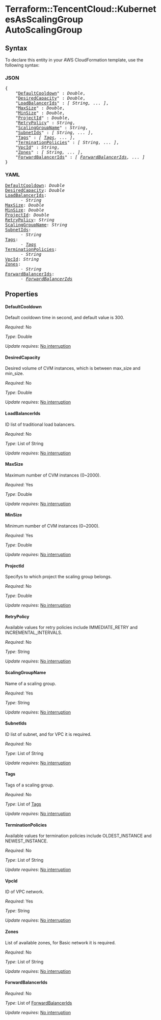 # Terraform::TencentCloud::KubernetesAsScalingGroup AutoScalingGroup

## Syntax

To declare this entity in your AWS CloudFormation template, use the following syntax:

### JSON

<pre>
{
    "<a href="#defaultcooldown" title="DefaultCooldown">DefaultCooldown</a>" : <i>Double</i>,
    "<a href="#desiredcapacity" title="DesiredCapacity">DesiredCapacity</a>" : <i>Double</i>,
    "<a href="#loadbalancerids" title="LoadBalancerIds">LoadBalancerIds</a>" : <i>[ String, ... ]</i>,
    "<a href="#maxsize" title="MaxSize">MaxSize</a>" : <i>Double</i>,
    "<a href="#minsize" title="MinSize">MinSize</a>" : <i>Double</i>,
    "<a href="#projectid" title="ProjectId">ProjectId</a>" : <i>Double</i>,
    "<a href="#retrypolicy" title="RetryPolicy">RetryPolicy</a>" : <i>String</i>,
    "<a href="#scalinggroupname" title="ScalingGroupName">ScalingGroupName</a>" : <i>String</i>,
    "<a href="#subnetids" title="SubnetIds">SubnetIds</a>" : <i>[ String, ... ]</i>,
    "<a href="#tags" title="Tags">Tags</a>" : <i>[ <a href="autoscalinggroup-tags.md">Tags</a>, ... ]</i>,
    "<a href="#terminationpolicies" title="TerminationPolicies">TerminationPolicies</a>" : <i>[ String, ... ]</i>,
    "<a href="#vpcid" title="VpcId">VpcId</a>" : <i>String</i>,
    "<a href="#zones" title="Zones">Zones</a>" : <i>[ String, ... ]</i>,
    "<a href="#forwardbalancerids" title="ForwardBalancerIds">ForwardBalancerIds</a>" : <i>[ <a href="autoscalinggroup-forwardbalancerids.md">ForwardBalancerIds</a>, ... ]</i>
}
</pre>

### YAML

<pre>
<a href="#defaultcooldown" title="DefaultCooldown">DefaultCooldown</a>: <i>Double</i>
<a href="#desiredcapacity" title="DesiredCapacity">DesiredCapacity</a>: <i>Double</i>
<a href="#loadbalancerids" title="LoadBalancerIds">LoadBalancerIds</a>: <i>
      - String</i>
<a href="#maxsize" title="MaxSize">MaxSize</a>: <i>Double</i>
<a href="#minsize" title="MinSize">MinSize</a>: <i>Double</i>
<a href="#projectid" title="ProjectId">ProjectId</a>: <i>Double</i>
<a href="#retrypolicy" title="RetryPolicy">RetryPolicy</a>: <i>String</i>
<a href="#scalinggroupname" title="ScalingGroupName">ScalingGroupName</a>: <i>String</i>
<a href="#subnetids" title="SubnetIds">SubnetIds</a>: <i>
      - String</i>
<a href="#tags" title="Tags">Tags</a>: <i>
      - <a href="autoscalinggroup-tags.md">Tags</a></i>
<a href="#terminationpolicies" title="TerminationPolicies">TerminationPolicies</a>: <i>
      - String</i>
<a href="#vpcid" title="VpcId">VpcId</a>: <i>String</i>
<a href="#zones" title="Zones">Zones</a>: <i>
      - String</i>
<a href="#forwardbalancerids" title="ForwardBalancerIds">ForwardBalancerIds</a>: <i>
      - <a href="autoscalinggroup-forwardbalancerids.md">ForwardBalancerIds</a></i>
</pre>

## Properties

#### DefaultCooldown

Default cooldown time in second, and default value is 300.

_Required_: No

_Type_: Double

_Update requires_: [No interruption](https://docs.aws.amazon.com/AWSCloudFormation/latest/UserGuide/using-cfn-updating-stacks-update-behaviors.html#update-no-interrupt)

#### DesiredCapacity

Desired volume of CVM instances, which is between max_size and min_size.

_Required_: No

_Type_: Double

_Update requires_: [No interruption](https://docs.aws.amazon.com/AWSCloudFormation/latest/UserGuide/using-cfn-updating-stacks-update-behaviors.html#update-no-interrupt)

#### LoadBalancerIds

ID list of traditional load balancers.

_Required_: No

_Type_: List of String

_Update requires_: [No interruption](https://docs.aws.amazon.com/AWSCloudFormation/latest/UserGuide/using-cfn-updating-stacks-update-behaviors.html#update-no-interrupt)

#### MaxSize

Maximum number of CVM instances (0~2000).

_Required_: Yes

_Type_: Double

_Update requires_: [No interruption](https://docs.aws.amazon.com/AWSCloudFormation/latest/UserGuide/using-cfn-updating-stacks-update-behaviors.html#update-no-interrupt)

#### MinSize

Minimum number of CVM instances (0~2000).

_Required_: Yes

_Type_: Double

_Update requires_: [No interruption](https://docs.aws.amazon.com/AWSCloudFormation/latest/UserGuide/using-cfn-updating-stacks-update-behaviors.html#update-no-interrupt)

#### ProjectId

Specifys to which project the scaling group belongs.

_Required_: No

_Type_: Double

_Update requires_: [No interruption](https://docs.aws.amazon.com/AWSCloudFormation/latest/UserGuide/using-cfn-updating-stacks-update-behaviors.html#update-no-interrupt)

#### RetryPolicy

Available values for retry policies include IMMEDIATE_RETRY and INCREMENTAL_INTERVALS.

_Required_: No

_Type_: String

_Update requires_: [No interruption](https://docs.aws.amazon.com/AWSCloudFormation/latest/UserGuide/using-cfn-updating-stacks-update-behaviors.html#update-no-interrupt)

#### ScalingGroupName

Name of a scaling group.

_Required_: Yes

_Type_: String

_Update requires_: [No interruption](https://docs.aws.amazon.com/AWSCloudFormation/latest/UserGuide/using-cfn-updating-stacks-update-behaviors.html#update-no-interrupt)

#### SubnetIds

ID list of subnet, and for VPC it is required.

_Required_: No

_Type_: List of String

_Update requires_: [No interruption](https://docs.aws.amazon.com/AWSCloudFormation/latest/UserGuide/using-cfn-updating-stacks-update-behaviors.html#update-no-interrupt)

#### Tags

Tags of a scaling group.

_Required_: No

_Type_: List of <a href="autoscalinggroup-tags.md">Tags</a>

_Update requires_: [No interruption](https://docs.aws.amazon.com/AWSCloudFormation/latest/UserGuide/using-cfn-updating-stacks-update-behaviors.html#update-no-interrupt)

#### TerminationPolicies

Available values for termination policies include OLDEST_INSTANCE and NEWEST_INSTANCE.

_Required_: No

_Type_: List of String

_Update requires_: [No interruption](https://docs.aws.amazon.com/AWSCloudFormation/latest/UserGuide/using-cfn-updating-stacks-update-behaviors.html#update-no-interrupt)

#### VpcId

ID of VPC network.

_Required_: Yes

_Type_: String

_Update requires_: [No interruption](https://docs.aws.amazon.com/AWSCloudFormation/latest/UserGuide/using-cfn-updating-stacks-update-behaviors.html#update-no-interrupt)

#### Zones

List of available zones, for Basic network it is required.

_Required_: No

_Type_: List of String

_Update requires_: [No interruption](https://docs.aws.amazon.com/AWSCloudFormation/latest/UserGuide/using-cfn-updating-stacks-update-behaviors.html#update-no-interrupt)

#### ForwardBalancerIds

_Required_: No

_Type_: List of <a href="autoscalinggroup-forwardbalancerids.md">ForwardBalancerIds</a>

_Update requires_: [No interruption](https://docs.aws.amazon.com/AWSCloudFormation/latest/UserGuide/using-cfn-updating-stacks-update-behaviors.html#update-no-interrupt)

